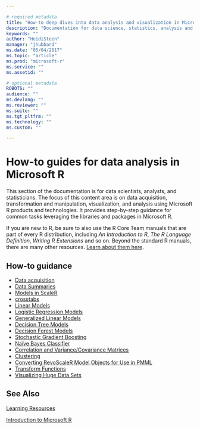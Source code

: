 ```yaml
---

# required metadata
title: "How-to deep dives into data analysis and visualization in Microsoft R"
description: "Documentation for data science, statistics, analysis and visualization using Microsoft R libraries and tools."
keywords: ""
author: "HeidiSteen"
manager: "jhubbard"
ms.date: "05/04/2017"
ms.topic: "article"
ms.prod: "microsoft-r"
ms.service: ""
ms.assetid: ""

# optional metadata
ROBOTS: ""
audience: ""
ms.devlang: ""
ms.reviewer: ""
ms.suite: ""
ms.tgt_pltfrm: ""
ms.technology: ""
ms.custom: ""

---
```


# How-to guides for data analysis in Microsoft R

This section of the documentation is for data scientists, analysts, and statisticians. The focus of this content area is on data acquisition, transformation and manipulation, visualization, and analysis using Microsoft R products and technologies. It provides step-by-step guidance for common tasks leveraging the libraries and packages in Microsoft R.

If you are new to R, be sure to also use the R Core Team manuals that are part of every R distribution, including *An Introduction to R*, *The R Language Definition*, *Writing R Extensions* and so on. Beyond the standard R manuals, there are many other resources. [Learn about them here](../resources-more.md).

## How-to guidance

* [Data acquisition](how-to-revoscaler-data-import.md)
* [Data Summaries](how-to-revoscaler-data-summaries.md)
* [Models in ScaleR](how-to-revoscaler-models.md)
* [crosstabs](how-to-revoscaler-crosstabs.md)
* [Linear Models](how-to-revoscaler-linear-model.md)
* [Logistic Regression Models](how-to-revoscaler-logistic-regression.md)
* [Generalized Linear Models](how-to-revoscaler-generalized-linear-model.md)
* [Decision Tree Models](how-to-revoscaler-decision-tree.md)
* [Decision Forest Models](how-to-revoscaler-decision-forest.md)
* [Stochastic Gradient Boosting](how-to-revoscaler-boosting.md)
* [Naïve Bayes Classifier](how-to-revoscaler-naive-bayes.md)
* [Correlation and Variance/Covariance Matrices](how-to-revoscaler-covcor.md)
* [Clustering](how-to-revoscaler-cluster.md)
* [Converting RevoScaleR Model Objects for Use in PMML](how-to-developer-pmml.md)
* [Transform Functions](concept-what-is-data-transformations.md)
* [Visualizing Huge Data Sets](how-to-revoscaler-visualize-huge-data-sets.md)

## See Also

[Learning Resources](../resources-more.md)

[Introduction to Microsoft R](../microsoft-r-getting-started.md)
